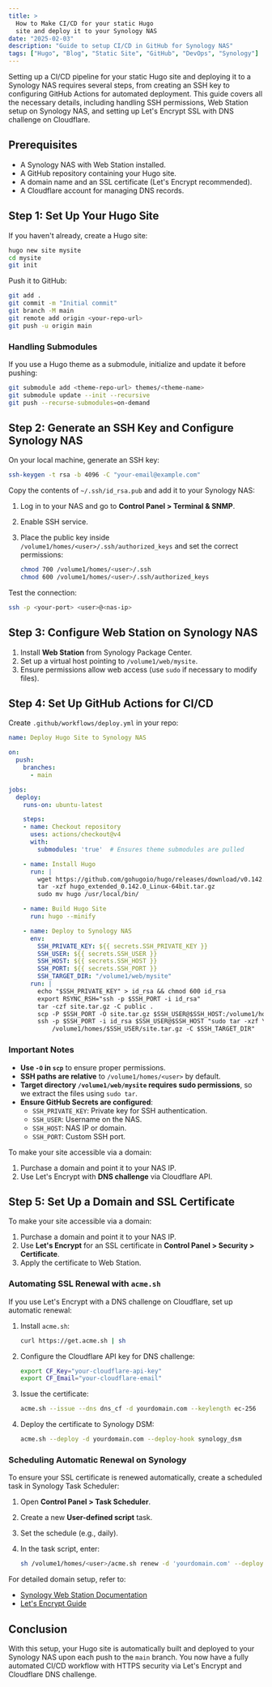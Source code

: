 ```yaml
---
title: >
  How to Make CI/CD for your static Hugo
  site and deploy it to your Synology NAS
date: "2025-02-03"
description: "Guide to setup CI/CD in GitHub for Synology NAS"
tags: ["Hugo", "Blog", "Static Site", "GitHub", "DevOps", "Synology"]
---
```


Setting up a CI/CD pipeline for your static Hugo site and deploying it to a Synology
NAS requires several steps, from creating an SSH key to configuring GitHub Actions
for automated deployment. This guide covers all the necessary details, including
handling SSH permissions, Web Station setup on Synology NAS, and setting up Let's
Encrypt SSL with DNS challenge on Cloudflare.

## Prerequisites

- A Synology NAS with Web Station installed.
- A GitHub repository containing your Hugo site.
- A domain name and an SSL certificate (Let's Encrypt recommended).
- A Cloudflare account for managing DNS records.

## Step 1: Set Up Your Hugo Site

If you haven't already, create a Hugo site:

```sh
hugo new site mysite
cd mysite
git init
```

Push it to GitHub:

```sh
git add .
git commit -m "Initial commit"
git branch -M main
git remote add origin <your-repo-url>
git push -u origin main
```

### Handling Submodules

If you use a Hugo theme as a submodule, initialize and update it before pushing:

```sh
git submodule add <theme-repo-url> themes/<theme-name>
git submodule update --init --recursive
git push --recurse-submodules=on-demand
```

## Step 2: Generate an SSH Key and Configure Synology NAS

On your local machine, generate an SSH key:

```sh
ssh-keygen -t rsa -b 4096 -C "your-email@example.com"
```

Copy the contents of `~/.ssh/id_rsa.pub` and add it to your Synology NAS:

1. Log in to your NAS and go to **Control Panel > Terminal & SNMP**.
2. Enable SSH service.
3. Place the public key inside `/volume1/homes/<user>/.ssh/authorized_keys`
  and set the correct permissions:

   ```sh
   chmod 700 /volume1/homes/<user>/.ssh
   chmod 600 /volume1/homes/<user>/.ssh/authorized_keys
   ```

Test the connection:

```sh
ssh -p <your-port> <user>@<nas-ip>
```

## Step 3: Configure Web Station on Synology NAS

1. Install **Web Station** from Synology Package Center.
2. Set up a virtual host pointing to `/volume1/web/mysite`.
3. Ensure permissions allow web access (use `sudo` if necessary to modify files).

## Step 4: Set Up GitHub Actions for CI/CD

Create `.github/workflows/deploy.yml` in your repo:

```yaml
name: Deploy Hugo Site to Synology NAS

on:
  push:
    branches:
      - main

jobs:
  deploy:
    runs-on: ubuntu-latest

    steps:
    - name: Checkout repository
      uses: actions/checkout@v4
      with:
        submodules: 'true'  # Ensures theme submodules are pulled

    - name: Install Hugo
      run: |
        wget https://github.com/gohugoio/hugo/releases/download/v0.142.0/hugo_extended_0.142.0_Linux-64bit.tar.gz
        tar -xzf hugo_extended_0.142.0_Linux-64bit.tar.gz
        sudo mv hugo /usr/local/bin/

    - name: Build Hugo Site
      run: hugo --minify

    - name: Deploy to Synology NAS
      env:
        SSH_PRIVATE_KEY: ${{ secrets.SSH_PRIVATE_KEY }}
        SSH_USER: ${{ secrets.SSH_USER }}
        SSH_HOST: ${{ secrets.SSH_HOST }}
        SSH_PORT: ${{ secrets.SSH_PORT }}
        SSH_TARGET_DIR: "/volume1/web/mysite"
      run: |
        echo "$SSH_PRIVATE_KEY" > id_rsa && chmod 600 id_rsa
        export RSYNC_RSH="ssh -p $SSH_PORT -i id_rsa"
        tar -czf site.tar.gz -C public .
        scp -P $SSH_PORT -O site.tar.gz $SSH_USER@$SSH_HOST:/volume1/homes/$SSH_USER/site.tar.gz
        ssh -p $SSH_PORT -i id_rsa $SSH_USER@$SSH_HOST "sudo tar -xzf \
            /volume1/homes/$SSH_USER/site.tar.gz -C $SSH_TARGET_DIR"
```

### Important Notes

- **Use `-O` in `scp`** to ensure proper permissions.
- **SSH paths are relative** to `/volume1/homes/<user>`
    by default.
- **Target directory `/volume1/web/mysite` requires sudo permissions**,
    so we extract the files using `sudo tar`.
- **Ensure GitHub Secrets are configured**:
   - `SSH_PRIVATE_KEY`: Private key for SSH authentication.
   - `SSH_USER`: Username on the NAS.
   - `SSH_HOST`: NAS IP or domain.
   - `SSH_PORT`: Custom SSH port.

To make your site accessible via a domain:

1. Purchase a domain and point it to your NAS IP.
2. Use Let's Encrypt with **DNS challenge** via Cloudflare API.

## Step 5: Set Up a Domain and SSL Certificate

To make your site accessible via a domain:

1. Purchase a domain and point it to your NAS IP.
2. Use **Let's Encrypt** for an SSL certificate in **Control Panel > Security > Certificate**.
3. Apply the certificate to Web Station.

### Automating SSL Renewal with `acme.sh`

If you use Let's Encrypt with a DNS challenge on Cloudflare, set up automatic renewal:

1. Install `acme.sh`:

   ```sh
   curl https://get.acme.sh | sh
   ```

2. Configure the Cloudflare API key for DNS challenge:

   ```sh
   export CF_Key="your-cloudflare-api-key"
   export CF_Email="your-cloudflare-email"
   ```

3. Issue the certificate:

   ```sh
   acme.sh --issue --dns dns_cf -d yourdomain.com --keylength ec-256
   ```

4. Deploy the certificate to Synology DSM:

   ```sh
   acme.sh --deploy -d yourdomain.com --deploy-hook synology_dsm
   ```

### Scheduling Automatic Renewal on Synology

To ensure your SSL certificate is renewed automatically,
create a scheduled task in Synology Task Scheduler:

1. Open **Control Panel > Task Scheduler**.
2. Create a new **User-defined script** task.
3. Set the schedule (e.g., daily).
4. In the task script, enter:

   ```sh
   sh /volume1/homes/<user>/acme.sh renew -d 'yourdomain.com' --deploy-hook synology_dsm
   ```

For detailed domain setup, refer to:

- [Synology Web Station Documentation](https://kb.synology.com/en-global/WebStation)
- [Let's Encrypt Guide](https://letsencrypt.org/getting-started/)

## Conclusion

With this setup, your Hugo site is automatically built and deployed to your
Synology NAS upon each push to the `main` branch. You now have a fully
automated CI/CD workflow with HTTPS security via Let's Encrypt and Cloudflare
DNS challenge.
